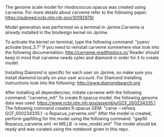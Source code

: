 The genome scale model for rhodococcus opacus was created using carveme. For more details about carveme refer to the following paper: https://pubmed.ncbi.nlm.nih.gov/30192979/

Model generation was performed on a terminal in Jprime.Carveme is already installed in the biodesign kernel on Jprime.

To activate the kernel on terminal, type the following command: "pyenv activate biod_3.7"
If you need to reinstall carveme somewhere else look into the following documentation: http://carveme.readthedocs.io/
Reader should keep in mind that carveme needs cplex and diamond in order for it to create model.

Installing Diamond is specific for each user on Jprime, so make sure you install diamond locally on your user account.
For Diamond installing instructions look into the following: http://www.diamondsearch.org

After installing all dependencies, initiate carveme with the following command: "carveme_init"
To create R.opacus model, the following genome data was used: https://www.ncbi.nlm.nih.gov/assembly/GCF_000234335.1
The following command creates R.opacus GEM: "carve --refseq GCF_000234335.1 -o Ropacus_carveme.xml"
After the model is created, perform gapfilling for the model using the following command: "gapfill Ropacus_carveme.xml -m M9,LB -o new_model.xml"
The model should be ready and was curated using the notebook given in this repo.
